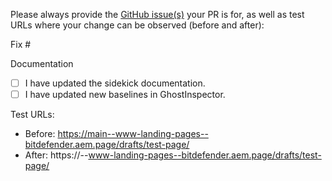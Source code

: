 Please always provide the [GitHub issue(s)](../issues) your PR is for, as well as test URLs where your change can be observed (before and after):

Fix #<gh-issue-id>

Documentation
- [ ] I have updated the sidekick documentation.
- [ ] I have updated new baselines in GhostInspector.

Test URLs:
- Before: https://main--www-landing-pages--bitdefender.aem.page/drafts/test-page/
- After: https://<branch>--www-landing-pages--bitdefender.aem.page/drafts/test-page/
